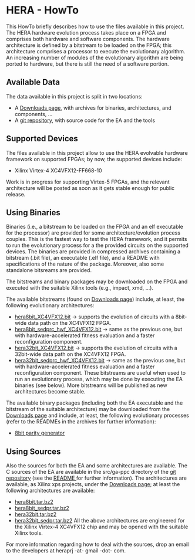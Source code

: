 # HERA - HowTo #
This HowTo briefly describes how to use the files available in this project.
The HERA hardware evolution process takes place on a FPGA and comprises both hardware and software components. The hardware architecture is defined by a bitstream to be loaded on the FPGA; this architecture comprises a processor to execute the evolutionary algorithm. An increasing number of modules of the evolutionary algorithm are being ported to hardware, but there is still the need of a software portion.

## Available Data ##
The data available in this project is split in two locations:
  * A [Downloads page](http://code.google.com/p/hera-prj/downloads/list), with archives for binaries, architectures, and components, ...
  * A [git repository](http://code.google.com/p/hera-prj/source/browse/), with source code for the EA and the tools

## Supported Devices ##
The files available in this project allow to use the HERA evolvable hardware framework on supported FPGAs; by now, the supported devices include:
  * Xilinx Virtex-4 XC4VFX12-FF668-10

Work is in progress for supporting Virtex-5 FPGAs, and the relevant architecture will be posted as soon as it gets stable enough for public release.

## Using Binaries ##
Binaries (i.e., a bitstream to be loaded on the FPGA and an elf executable for the processor) are provided for some architecture/evolution process couples. This is the fastest way to test the HERA framework, and it permits to run the evolutionary process for a the provided circuits on the supported devices. The binaries are provided in compressed archives containing a bitstream (.bit file), an executable (.elf file), and a README with specifications of the nature of the package. Moreover, also some standalone bitsreams are provided.

The bitstreams and binary packages may be downloaded on the FPGA and executed with the suitable Xilinx tools (e.g., impact, xmd, ...).

The available bitstreams (found on [Downloads page](http://code.google.com/p/hera-prj/downloads/list)) include, at least, the following evolutionary architectures:
  * [hera8bit\_XC4VFX12.bit](http://code.google.com/p/hera-prj/downloads/detail?name=hera8bit_XC4VFX12.bit&can=2&q=) -> supports the evolution of circuits with a 8bit-wide data path on the XC4VFX12 FPGA.
  * [hera8bit\_sedprc\_hwf\_XC4VFX12.bit](http://code.google.com/p/hera-prj/downloads/detail?name=hera8bit_sedprc_hwf_XC4VFX12.bit&can=2&q=) -> same as the previous one, but with hardware-accelerated fitness evaluation and a faster reconfiguration component.
  * [hera32bit\_XC4VFX12.bit](http://code.google.com/p/hera-prj/downloads/detail?name=hera32bit_XC4VFX12.bit&can=2&q=) -> supports the evolution of circuits with a 32bit-wide data path on the XC4VFX12 FPGA.
  * [hera32bit\_sedprc\_hwf\_XC4VFX12.bit](http://code.google.com/p/hera-prj/downloads/detail?name=hera32bit_sedprc_hwf_XC4VFX12.bit&can=2&q=) -> same as the previous one, but with hardware-accelerated fitness evaluation and a faster reconfiguration component.
These bitstreams are useful when used to run an evolutionary process, which may be done by executing the EA binaries (see below). More bitstreams will be published as new architectures become stable.

The available binary packages (including both the EA executable and the bitstream of the suitable architecture) may be downloaded from the [Downloads page](http://code.google.com/p/hera-prj/downloads/list) and include, at least, the following evolutionary processes (refer to the READMEs in the archives for further information):
  * [8bit parity generator](http://code.google.com/p/hera-prj/downloads/detail?name=pargen_8bit.tar.bz2&can=2&q=)

## Using Sources ##
Also the sources for both the EA and some architectures are available.
The C sources of the EA are available in the src/ga-ppc directory of the [git repository](http://code.google.com/p/hera-prj/source/browse/#git%2Fsrc%2Fga-ppc) (see the [README ](http://code.google.com/p/hera-prj/source/browse/src/ga-ppc/README) for further information).
The architectures are available, as Xilinx xps projects, under the [Downloads page](http://code.google.com/p/hera-prj/downloads/list); at least the following architectures are available:
  * [hera8bit.tar.bz2](http://code.google.com/p/hera-prj/downloads/detail?name=hera8bit.tar.bz2&can=2&q=)
  * [hera8bit\_sedpr.tar.bz2](http://code.google.com/p/hera-prj/downloads/detail?name=hera8bit_sedpr.tar.bz2&can=2&q=)
  * [hera32bit.tar.bz2](http://code.google.com/p/hera-prj/downloads/detail?name=hera32bit.tar.bz2&can=2&q=)
  * [hera32bit\_sedpr.tar.bz2](http://code.google.com/p/hera-prj/downloads/detail?name=hera32bit_sedpr.tar.bz2&can=2&q=)
All the above architectures are engineered for the Xilinx Virtex-4 XC4VFX12 chip and may be opened with the suitable Xilinx tools.

For more information regarding how to deal with the sources, drop an email to the developers at heraprj -at- gmail -dot- com.